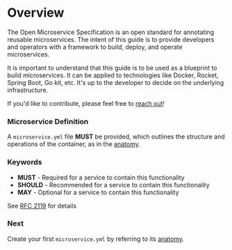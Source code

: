 # Overview

The Open Microservice Specification is an open standard for annotating reusable
microservices. The intent of this guide is to provide developers and operators
with a framework to build, deploy, and operate microservices.

It is important to understand that this guide is to be used as a blueprint to
build microservices. It can be applied to technologies like Docker, Rocket,
Spring Boot, Go kit, etc. It's up to the developer to decide on the underlying
infrastructure.

If you'd like to contribute, please feel free to
[reach out](https://microservice.guide/#contact)!

### Microservice Definition

A `microservice.yml` file **MUST** be provided, which outlines the structure and
operations of the container, as in the [anatomy](/introduction/anatomy/).

### Keywords

- **MUST** - Required for a service to contain this functionality
- **SHOULD** - Recommended for a service to contain this functionality
- **MAY** - Optional for a service to contain this functionality

See [RFC 2119](https://tools.ietf.org/html/rfc2119) for details

### Next

Create your first `microservice.yml` by referring to its
[anatomy](/introduction/anatomy/).
